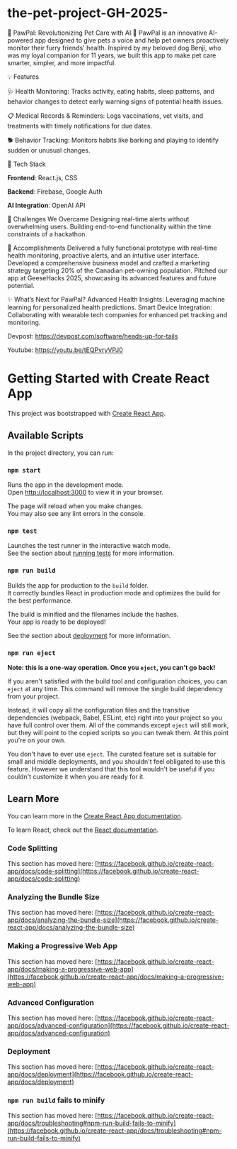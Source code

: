 # the-pet-project-GH-2025-
🌟 PawPal: Revolutionizing Pet Care with AI 🐾
PawPal is an innovative AI-powered app designed to give pets a voice and help pet owners proactively monitor their furry friends' health. Inspired by my beloved dog Benji, who was my loyal companion for 11 years, we built this app to make pet care smarter, simpler, and more impactful.


💡 Features

🩺 Health Monitoring: Tracks activity, eating habits, sleep patterns, and behavior changes to detect early warning signs of potential health issues.

📋 Medical Records & Reminders: Logs vaccinations, vet visits, and treatments with timely notifications for due dates.

🐕 Behavior Tracking: Monitors habits like barking and playing to identify sudden or unusual changes.

🚀 Tech Stack

**Frontend**: React.js, CSS

**Backend**: Firebase, Google Auth

**AI Integration**: OpenAI API

💪 Challenges We Overcame
Designing real-time alerts without overwhelming users.
Building end-to-end functionality within the time constraints of a hackathon.

🎉 Accomplishments
Delivered a fully functional prototype with real-time health monitoring, proactive alerts, and an intuitive user interface.
Developed a comprehensive business model and crafted a marketing strategy targeting 20% of the Canadian pet-owning population.
Pitched our app at GeeseHacks 2025, showcasing its advanced features and future potential.

✨ What’s Next for PawPal?
Advanced Health Insights: Leveraging machine learning for personalized health predictions.
Smart Device Integration: Collaborating with wearable tech companies for enhanced pet tracking and monitoring.

Devpost: https://devpost.com/software/heads-up-for-tails

Youtube: https://youtu.be/tEQPvryVPJ0

# Getting Started with Create React App

This project was bootstrapped with [Create React App](https://github.com/facebook/create-react-app).

## Available Scripts

In the project directory, you can run:

### `npm start`

Runs the app in the development mode.\
Open [http://localhost:3000](http://localhost:3000) to view it in your browser.

The page will reload when you make changes.\
You may also see any lint errors in the console.

### `npm test`

Launches the test runner in the interactive watch mode.\
See the section about [running tests](https://facebook.github.io/create-react-app/docs/running-tests) for more information.

### `npm run build`

Builds the app for production to the `build` folder.\
It correctly bundles React in production mode and optimizes the build for the best performance.

The build is minified and the filenames include the hashes.\
Your app is ready to be deployed!

See the section about [deployment](https://facebook.github.io/create-react-app/docs/deployment) for more information.

### `npm run eject`

**Note: this is a one-way operation. Once you `eject`, you can't go back!**

If you aren't satisfied with the build tool and configuration choices, you can `eject` at any time. This command will remove the single build dependency from your project.

Instead, it will copy all the configuration files and the transitive dependencies (webpack, Babel, ESLint, etc) right into your project so you have full control over them. All of the commands except `eject` will still work, but they will point to the copied scripts so you can tweak them. At this point you're on your own.

You don't have to ever use `eject`. The curated feature set is suitable for small and middle deployments, and you shouldn't feel obligated to use this feature. However we understand that this tool wouldn't be useful if you couldn't customize it when you are ready for it.

## Learn More

You can learn more in the [Create React App documentation](https://facebook.github.io/create-react-app/docs/getting-started).

To learn React, check out the [React documentation](https://reactjs.org/).

### Code Splitting

This section has moved here: [https://facebook.github.io/create-react-app/docs/code-splitting](https://facebook.github.io/create-react-app/docs/code-splitting)

### Analyzing the Bundle Size

This section has moved here: [https://facebook.github.io/create-react-app/docs/analyzing-the-bundle-size](https://facebook.github.io/create-react-app/docs/analyzing-the-bundle-size)

### Making a Progressive Web App

This section has moved here: [https://facebook.github.io/create-react-app/docs/making-a-progressive-web-app](https://facebook.github.io/create-react-app/docs/making-a-progressive-web-app)

### Advanced Configuration

This section has moved here: [https://facebook.github.io/create-react-app/docs/advanced-configuration](https://facebook.github.io/create-react-app/docs/advanced-configuration)

### Deployment

This section has moved here: [https://facebook.github.io/create-react-app/docs/deployment](https://facebook.github.io/create-react-app/docs/deployment)

### `npm run build` fails to minify

This section has moved here: [https://facebook.github.io/create-react-app/docs/troubleshooting#npm-run-build-fails-to-minify](https://facebook.github.io/create-react-app/docs/troubleshooting#npm-run-build-fails-to-minify)
